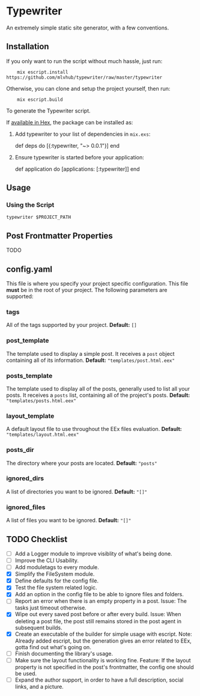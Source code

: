 # Typewriter

An extremely simple static site generator, with a few conventions.

## Installation

If you only want to run the script without much hassle, just run:

        mix escript.install https://github.com/mlvhub/typewriter/raw/master/typewriter

Otherwise, you can clone and setup the project yourself, then run:

        mix escript.build

To generate the Typewriter script.

If [available in Hex](https://hex.pm/docs/publish), the package can be installed as:

  1. Add typewriter to your list of dependencies in `mix.exs`:

        def deps do
          [{:typewriter, "~> 0.0.1"}]
        end

  2. Ensure typewriter is started before your application:

        def application do
          [applications: [:typewriter]]
        end

## Usage

### Using the Script

`typewriter $PROJECT_PATH`

## Post Frontmatter Properties
TODO

## config.yaml

This file is where you specify your project specific configuration. This file **must** be in the root of your project. The following parameters are supported:

### tags
All of the tags supported by your project.
**Default:** `[]`
### post_template
The template used to display a simple post. It receives a `post` object containing all of its information.
**Default:** `"templates/post.html.eex"`
### posts_template
The template used to display all of the posts, generally used to list all your posts. It receives a `posts` list, containing all of the project's posts.
**Default:** `"templates/posts.html.eex"`
### layout_template
A default layout file to use throughout the EEx files evaluation.
**Default:** `"templates/layout.html.eex"`
### posts_dir
The directory where your posts are located.
**Default:** `"posts"`
### ignored_dirs
A list of directories you want to be ignored.
**Default:** `"[]"`
### ignored_files
A list of files you want to be ignored.
**Default:** `"[]"`

## TODO Checklist
- [ ] Add a Logger module to improve visiblity of what's being done.
- [ ] Improve the CLI Usability.
- [ ] Add moduletags to every module.
- [X] Simplify the FileSystem module.
- [X] Define defaults for the config file.
- [X] Test the file system related logic.
- [X] Add an option in the config file to be able to ignore files and folders.
- [ ] Report an error when there is an empty property in a post. Issue: The tasks just timeout otherwise.
- [X] Wipe out every saved post before or after every build. Issue: When deleting a post file, the post still remains stored in the post agent in subsequent builds.
- [X] Create an executable of the builder for simple usage with escript. Note: Already added escript, but the generation gives an error related to EEx, gotta find out what's going on.
- [ ] Finish documenting the library's usage.
- [ ] Make sure the layout functionality is working fine. Feature: If the layout property is not specified in the post's frontmatter, the config one should be used.
- [ ] Expand the author support, in order to have a full description, social links, and a picture.

